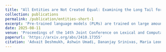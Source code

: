 ```yaml
---
title: "All Entities are Not Created Equal: Examining the Long Tail for Fine-Grained Entity Typing"
collection: publications
permalink: /publication/entities-short-1
excerpt: 'Pre-trained language models (PLMs) are trained on large amounts of data, which helps capture world knowledge alongside linguistic competence. Due to this, they are extensively used for ultra-fine entity typing tasks, where they provide the entity knowledge held in its parameter space. Given that PLMs learn from co-occurrence patterns, they likely contain more knowledge or less knowledge about entities depending on their how frequent they are in the pre-training data. In this work, we probe PLMs to elicit encoded entity probabilities and demonstrate that they highly correlate with their frequency in large-scale internet data. Then, we demonstrate that entity-typing approaches that rely on PLMs struggle with entities at the long tail on the distribution. Our findings suggests that we need to go beyond PLMs to produce solutions that perform well for rare, new or infrequent entities. '
date: 2025-08-11
venue: 'Proceedings of the 14th Joint Conference on Lexical and Computational Semantics (*SEM 2025, to appear)'
paperurl: 'https://arxiv.org/abs/2410.17355'
citation: 'Advait Deshmukh, Ashwin Umadi, Dananjay Srinivas, Maria Leonor Pacheco'
---
```

